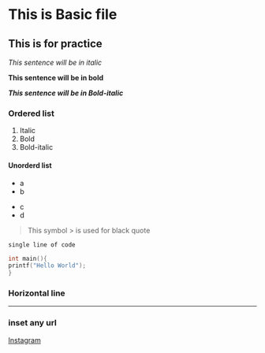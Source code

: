# This is Basic file 

## This is for practice

*This sentence will be in italic*

**This sentence will be in bold**

***This sentence will be in Bold-italic***

### Ordered list 
1. Italic
2. Bold
3. Bold-italic

#### Unorderd list
- a
- b
+ c
+ d

> This symbol > is used for black quote

`single line of code`

```#include<stdio.h
int main(){
printf("Hello World");
}
```
### Horizontal line
---

### inset any url 
[Instagram](https://instagram.com/mr_chetan_1408)
